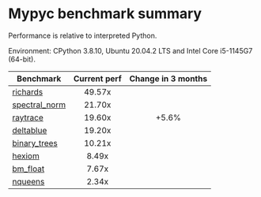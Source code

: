 # Mypyc benchmark summary

Performance is relative to interpreted Python.

Environment: CPython 3.8.10, Ubuntu 20.04.2 LTS and Intel Core i5-1145G7 (64-bit).

| Benchmark | Current perf | Change in 3 months |
| --- | :---: | :---: |
| [richards](benchmarks/richards.md) | 49.57x |  |
| [spectral_norm](benchmarks/spectral_norm.md) | 21.70x |  |
| [raytrace](benchmarks/raytrace.md) | 19.60x | +5.6% |
| [deltablue](benchmarks/deltablue.md) | 19.20x |  |
| [binary_trees](benchmarks/binary_trees.md) | 10.21x |  |
| [hexiom](benchmarks/hexiom.md) | 8.49x |  |
| [bm_float](benchmarks/bm_float.md) | 7.67x |  |
| [nqueens](benchmarks/nqueens.md) | 2.34x |  |
